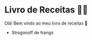 # Livro de Receitas :man_cook:

Olá! Bem vindo ao meu livro de receitas :wave:
 - Strogonoff de frango
